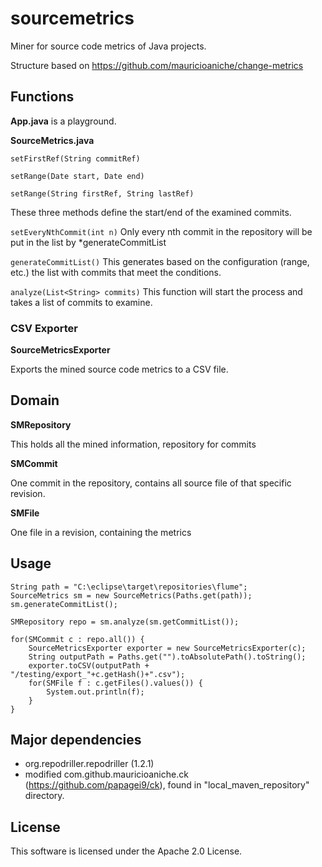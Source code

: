 # sourcemetrics

Miner for source code metrics of Java projects.

Structure based on https://github.com/mauricioaniche/change-metrics

## Functions

**App.java** is a playground.

**SourceMetrics.java**

`setFirstRef(String commitRef)`

`setRange(Date start, Date end)`

`setRange(String firstRef, String lastRef)`

These three methods define the start/end of the examined commits.

`setEveryNthCommit(int n)`
Only every nth commit in the repository will be put in the list by *generateCommitList

`generateCommitList()`
This generates based on the configuration (range, etc.) the list with commits that meet the conditions.

`analyze(List<String> commits)`
This function will start the process and takes a list of commits to examine.

### CSV Exporter

**SourceMetricsExporter**

Exports the mined source code metrics to a CSV file.

## Domain

**SMRepository**

This holds all the mined information, repository for commits

**SMCommit**

One commit in the repository, contains all source file of that specific revision.

**SMFile**

One file in a revision, containing the metrics

## Usage

	String path = "C:\eclipse\target\repositories\flume";
	SourceMetrics sm = new SourceMetrics(Paths.get(path));
	sm.generateCommitList();
        
    SMRepository repo = sm.analyze(sm.getCommitList());
    
    for(SMCommit c : repo.all()) {
    	SourceMetricsExporter exporter = new SourceMetricsExporter(c);
		String outputPath = Paths.get("").toAbsolutePath().toString();
		exporter.toCSV(outputPath + "/testing/export_"+c.getHash()+".csv");
		for(SMFile f : c.getFiles().values()) {
    		System.out.println(f);
    	}
    }

## Major dependencies

* org.repodriller.repodriller (1.2.1)
* modified com.github.mauricioaniche.ck (https://github.com/papagei9/ck), found in "local_maven_repository" directory.

## License

This software is licensed under the Apache 2.0 License.